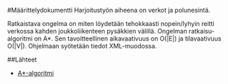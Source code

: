 #Määrittelydokumentti
Harjoitustyön aiheena on verkot ja polunesintä.

Ratkaistava ongelma on miten löydetään tehokkaasti nopein/lyhyin reitti verkossa kahden joukkoliikenteen pysäkkien välillä.
Ongelman ratkaisu-algoritmi on A*. Sen tavoitteellinen aikavaativuus on O(|E|) ja tilavaativuus O(|V|). Ohjelmaan syötetään tiedot XML-muodossa.

##Lähteet
- [A*-algoritmi](http://theory.stanford.edu/~amitp/GameProgramming/AStarComparison.html)
